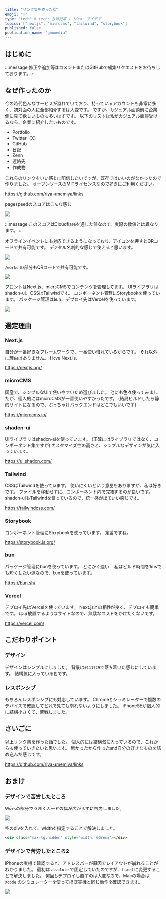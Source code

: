 ```yaml
---
title: "リンク集を作った話"
emoji: "🐡"
type: "tech" # tech: 技術記事 / idea: アイデア
topics: ["nextjs", "microcms", "tailwind", "storybook"]
published: false
publication_name: "gmomedia"
---
```


## はじめに

:::message
修正や追加等はコメントまたはGitHubで編集リクエストをお待ちしております。
:::

## なぜ作ったのか

今の時代色んなサービスが溢れていており、持っているアカウントも非常に多く、初対面の人に全部紹介するは大変です。
ですが、カジュアル面談前に企業側に見て欲しいものも多いはずです。
以下のリストは私がカジュアル面談受けるなら、企業に紹介したいものです。

- Portfolio
- Twitter（X）
- GitHub
- 日記
- Zenn
- 連絡先
- 作成物

これらのリンクをいい感じに配信したいですが、既存ではいいのがなかったので作りました。
オープンソースのMITライセンスなので好きにご利用ください。

https://github.com/riya-amemiya/links

pagespeedのスコアはこんな感じ

![](/images/92699c8bb82de3/pagespeed.png)

:::message
このスコアはCloudflareを通した値なので、実際の数値とは異なります。
:::

オフラインイベントにも対応できるようになっており、アイコンを押すとQRコードで共有可能です。
デジタル名刺的な感じで使えると思います。

![](/images/92699c8bb82de3/qr.png)

`/works` の部分もQRコードで共有可能です。

![](/images/92699c8bb82de3/qr2.png)

フロントはNext.js、microCMSでコンテンツを管理してます。
UIライブラリはshadcn-ui、CSSはTailwindです。
コンポーネント管理にStorybookを使っています。
パッケージ管理はbun、デプロイ先はVercelを使っています。

![](/images/92699c8bb82de3/site.png)

## 選定理由

### Next.js

自分が一番好きなフレームワークで、一番使い慣れているからです。
それ以外に理由はありません。
I love Next.js.

https://nextjs.org/

### microCMS

国産で、シンプルなUIで使いやすいため選びました。
他にも色々使ってみましたが、個人的にはmicroCMSが一番使いやすかったです。
(結局ビルドしたら静的サイトになるので、ぶっちゃけバックエンドはどこでもいいです)

https://microcms.io/

### shadcn-ui

UIライブラリはshadcn-uiを使っています。
(正確にはライブラリではなく、コンポーネント集ですが)
カスタマイズ性の高さと、シンプルなデザインが気に入っています。

https://ui.shadcn.com/

### Tailwind

CSSはTailwindを使っています。
使いにくいという意見もありますが、私は好きです。
ファイルを移動せずに、コンポーネント内で完結するのが良いです。
shadcn-uiもTailwindを使っているので、統一感が出ていい感じです。

https://tailwindcss.com/

### Storybook

コンポーネント管理にStorybookを使っています。
定番ですね。

https://storybook.js.org/

### bun

パッケージ管理にbunを使っています。
とにかく速い！
私はビルド時間を1msでも短くしたい派なので、bunを使っています。

https://bun.sh/

### Vercel

デプロイ先はVercelを使っています。
Next.jsとの相性が良く、デプロイも簡単です。
ほぼ放置するようなサイトなので、無駄なコストをかけたくないです。

https://vercel.com/

## こだわりポイント

### デザイン

デザインはシンプルにしました。
背景は`#111729`で落ち着いた感じにしています。
結構気に入っている色です。

### レスポンシブ

もちろんレスポンシブにも対応しています。
Chromeとシュミレーターで複数のデバイスで確認してどれで見ても崩れないようにしました。
iPhoneSEが個人的に結構小さくて、苦戦しました。

## さいごに

以上リンク集を作った話でした。
個人的には結構気に入っているので、これからも使っていきたいと思います。
無かったから作ったand自分の好きなものを詰め込んだ感じです。

https://github.com/riya-amemiya/links

## おまけ

### デザインで苦労したところ

Workの部分でうまくカードの幅が広がらずに苦労しました。

![](/images/92699c8bb82de3/work.png)

空のdivを入れて、widthを指定することで解決しました。

```html
<div class="max-lg:hidden" style="width: 60rem;"></div>
```

### デザインで苦労したところ2

iPhoneの実機で確認すると、アドレスバーが原因でレイアウトが崩れることがわかりました。
最初は `absolute` で固定していたのですが、`fixed` に変更することで解決しました。
何回もデプロイし直すのは大変なので、Macの場合は `Xcode` のシミュレーターを使ってほぼ実機と同じ動作を確認できます。

![](/images/92699c8bb82de3/iphone.png)
